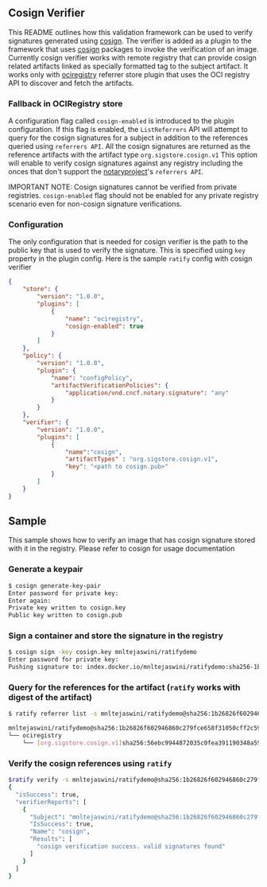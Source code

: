 ## Cosign Verifier

This README outlines how this validation framework can be used to verify signatures generated using [cosign](https://github.com/sigstore/cosign/tree/cb0c46a429253287429868c3721c9f8693797114). The verifier is added as a plugin to the framework that uses [cosign](https://github.com/sigstore/cosign/tree/cb0c46a429253287429868c3721c9f8693797114) packages to invoke the verification of an image. Currently cosign verifier works with remote registry that can provide cosign related artifacts linked as specially formatted tag to the subject artifact. It works only with [ociregistry](../../referrerstore/ociregistry) referrer store plugin that uses the OCI registry API to discover and fetch the artifacts. 

### Fallback in OCIRegistry store
A configuration flag called ```cosign-enabled``` is introduced to the plugin configuration. If this flag is enabled, the ```ListReferrers``` API will attempt to query for the cosign signatures for a subject in addition to the references queried using ```referrers API```. All the cosign signatures are returned as the reference artifacts with the artifact type ```org.sigstore.cosign.v1``` This option will enable to verify cosign signatures against any registry including the onces that don't support the [notaryproject](https://github.com/notaryproject)'s ```referrers API```. 

IMPORTANT NOTE: Cosign signatures cannot be verified from private registries. ```cosign-enabled``` flag should not be enabled for any private registry scenario even for non-cosign signature verifications.

### Configuration
The only configuration that is needed for cosign verifier is the path to the public key that is used to verify the signature. This is specified using ```key``` property in the plugin config. Here is the sample ```ratify``` config with cosign verifier

```json
{
    "store": {
        "version": "1.0.0",
        "plugins": [
            {
                "name": "ociregistry",
                "cosign-enabled": true
            }
        ]
    },
    "policy": {
        "version": "1.0.0",
        "plugin": {
            "name": "configPolicy",
            "artifactVerificationPolicies": {
                "application/vnd.cncf.notary.signature": "any"
            }
        }
    },
    "verifier": {
        "version": "1.0.0",
        "plugins": [
            {
                "name":"cosign",
                "artifactTypes" : "org.sigstore.cosign.v1",
                "key": "<path to cosign.pub>"
            }
        ]
    }
}
```

## Sample
This sample shows how to verify an image that has cosign signature stored with it in the registry. Please refer to cosign for usage documentation

### Generate a keypair
```bash
$ cosign generate-key-pair
Enter password for private key:
Enter again:
Private key written to cosign.key
Public key written to cosign.pub
```

### Sign a container and store the signature in the registry

```bash
$ cosign sign -key cosign.key mnltejaswini/ratifydemo
Enter password for private key:
Pushing signature to: index.docker.io/mnltejaswini/ratifydemo:sha256-1b26826f602946860c279fce658f31050cff2c596583af237d971f4629b57792.sig
```

### Query for the references for the artifact (```ratify``` works with digest of the artifact)

```bash
$ ratify referrer list -s mnltejaswini/ratifydemo@sha256:1b26826f602946860c279fce658f31050cff2c596583af237d971f4629b57792

mnltejaswini/ratifydemo@sha256:1b26826f602946860c279fce658f31050cff2c596583af237d971f4629b57792
└── ociregistry
    └── [org.sigstore.cosign.v1]sha256:56ebc9944872035c0fea391190348a597c646b63269d434ffd1421271aeee30a
```

### Verify the cosign references using ```ratify```

```bash
$ratify verify -s mnltejaswini/ratifydemo@sha256:1b26826f602946860c279fce658f31050cff2c596583af237d971f4629b57792
{
  "isSuccess": true,
  "verifierReports": [
    {
      "Subject": "mnltejaswini/ratifydemo@sha256:1b26826f602946860c279fce658f31050cff2c596583af237d971f4629b57792",
      "IsSuccess": true,
      "Name": "cosign",
      "Results": [
        "cosign verification success. valid signatures found"
      ]
    }
  ]
}
```







